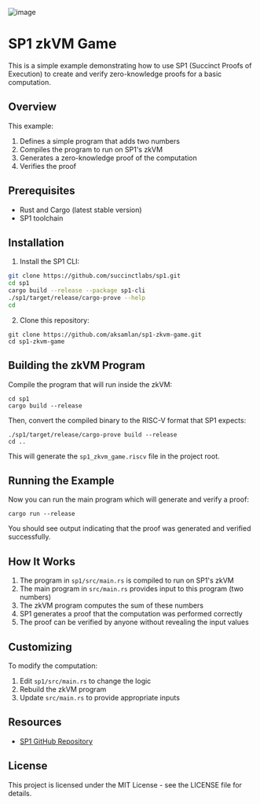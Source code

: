 ![image](https://github.com/user-attachments/assets/93b45918-a4a4-4a75-bd90-d9f5b05f32d1)

# SP1 zkVM Game

This is a simple example demonstrating how to use SP1 (Succinct Proofs of Execution) to create and verify zero-knowledge proofs for a basic computation.

## Overview

This example:
1. Defines a simple program that adds two numbers
2. Compiles the program to run on SP1's zkVM
3. Generates a zero-knowledge proof of the computation
4. Verifies the proof

## Prerequisites

- Rust and Cargo (latest stable version)
- SP1 toolchain

## Installation

1. Install the SP1 CLI:
```bash
git clone https://github.com/succinctlabs/sp1.git
cd sp1
cargo build --release --package sp1-cli
./sp1/target/release/cargo-prove --help
cd
```

2. Clone this repository:


```shellscript
git clone https://github.com/aksamlan/sp1-zkvm-game.git
cd sp1-zkvm-game
```

## Building the zkVM Program

Compile the program that will run inside the zkVM:

```shellscript
cd sp1
cargo build --release
```

Then, convert the compiled binary to the RISC-V format that SP1 expects:

```shellscript
./sp1/target/release/cargo-prove build --release
cd ..
```

This will generate the `sp1_zkvm_game.riscv` file in the project root.

## Running the Example

Now you can run the main program which will generate and verify a proof:

```shellscript
cargo run --release
```

You should see output indicating that the proof was generated and verified successfully.

## How It Works

1. The program in `sp1/src/main.rs` is compiled to run on SP1's zkVM
2. The main program in `src/main.rs` provides input to this program (two numbers)
3. The zkVM program computes the sum of these numbers
4. SP1 generates a proof that the computation was performed correctly
5. The proof can be verified by anyone without revealing the input values


## Customizing

To modify the computation:

1. Edit `sp1/src/main.rs` to change the logic
2. Rebuild the zkVM program
3. Update `src/main.rs` to provide appropriate inputs


## Resources

- [SP1 GitHub Repository](https://github.com/succinctlabs/sp1)


## License

This project is licensed under the MIT License - see the LICENSE file for details.

